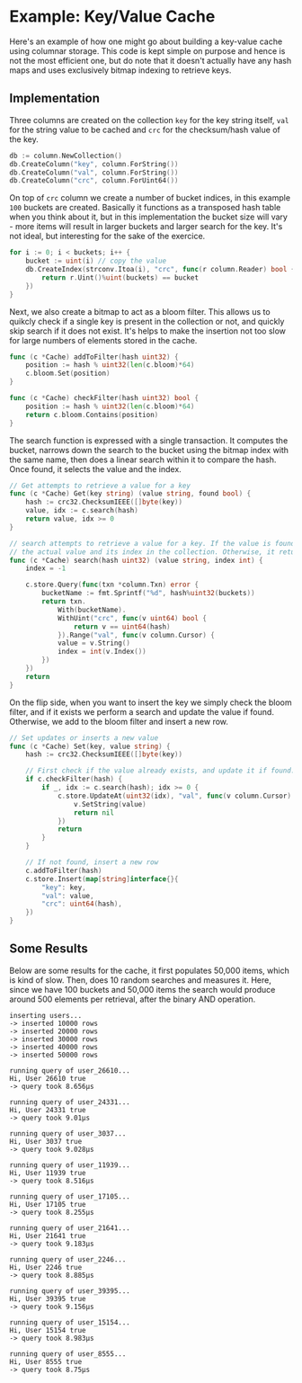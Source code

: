 # Example: Key/Value Cache

Here's an example of how one might go about building a key-value cache using columnar storage. This code is kept simple on purpose and hence is not the most efficient one, but do note that it doesn't actually have any hash maps and uses exclusively bitmap indexing to retrieve keys.  

## Implementation

Three columns are created on the collection `key` for the key string itself, `val` for the string value to be cached and `crc` for the checksum/hash value of the key.

```go
db := column.NewCollection()
db.CreateColumn("key", column.ForString())
db.CreateColumn("val", column.ForString())
db.CreateColumn("crc", column.ForUint64())
```

On top of `crc` column we create a number of bucket indices, in this example `100` buckets are created. Basically it functions as a transposed hash table when you think about it, but in this implementation the bucket size will vary - more items will result in larger buckets and larger search for the key. It's not ideal, but interesting for the sake of the exercice.

```go
for i := 0; i < buckets; i++ {
    bucket := uint(i) // copy the value
    db.CreateIndex(strconv.Itoa(i), "crc", func(r column.Reader) bool {
        return r.Uint()%uint(buckets) == bucket
    })
}
```

Next, we also create a bitmap to act as a bloom filter. This allows us to quikcly check if a single key is present in the collection or not, and quickly skip search if it does not exist. It's helps to make the insertion not too slow for large numbers of elements stored in the cache.

```go
func (c *Cache) addToFilter(hash uint32) {
	position := hash % uint32(len(c.bloom)*64)
	c.bloom.Set(position)
}

func (c *Cache) checkFilter(hash uint32) bool {
	position := hash % uint32(len(c.bloom)*64)
	return c.bloom.Contains(position)
}

```

The search function is expressed with a single transaction. It computes the bucket, narrows down the search to the bucket using the bitmap index with the same name, then does a linear search within it to compare the hash. Once found, it selects the value and the index.

```go
// Get attempts to retrieve a value for a key
func (c *Cache) Get(key string) (value string, found bool) {
	hash := crc32.ChecksumIEEE([]byte(key))
	value, idx := c.search(hash)
	return value, idx >= 0
}

// search attempts to retrieve a value for a key. If the value is found, it returns
// the actual value and its index in the collection. Otherwise, it returns -1.
func (c *Cache) search(hash uint32) (value string, index int) {
	index = -1

	c.store.Query(func(txn *column.Txn) error {
		bucketName := fmt.Sprintf("%d", hash%uint32(buckets))
		return txn.
			With(bucketName).
			WithUint("crc", func(v uint64) bool {
				return v == uint64(hash)
			}).Range("val", func(v column.Cursor) {
			value = v.String()
			index = int(v.Index())
		})
	})
	return
}
```

On the flip side, when you want to insert the key we simply check the bloom filter, and if it exists we perform a search and update the value if found. Otherwise, we add to the bloom filter and insert a new row.

```go
// Set updates or inserts a new value
func (c *Cache) Set(key, value string) {
	hash := crc32.ChecksumIEEE([]byte(key))

	// First check if the value already exists, and update it if found.
	if c.checkFilter(hash) {
		if _, idx := c.search(hash); idx >= 0 {
			c.store.UpdateAt(uint32(idx), "val", func(v column.Cursor) error {
				v.SetString(value)
				return nil
			})
			return
		}
	}

	// If not found, insert a new row
	c.addToFilter(hash)
	c.store.Insert(map[string]interface{}{
		"key": key,
		"val": value,
		"crc": uint64(hash),
	})
}
```

## Some Results

Below are some results for the cache, it first populates 50,000 items, which is kind of slow. Then, does 10 random searches and measures it. Here, since we have 100 buckets and 50,000 items the search would produce around 500 elements per retrieval, after the binary AND operation.

```
inserting users...
-> inserted 10000 rows
-> inserted 20000 rows
-> inserted 30000 rows
-> inserted 40000 rows
-> inserted 50000 rows

running query of user_26610...
Hi, User 26610 true
-> query took 8.656µs

running query of user_24331...
Hi, User 24331 true
-> query took 9.01µs

running query of user_3037...
Hi, User 3037 true
-> query took 9.028µs

running query of user_11939...
Hi, User 11939 true
-> query took 8.516µs

running query of user_17105...
Hi, User 17105 true
-> query took 8.255µs

running query of user_21641...
Hi, User 21641 true
-> query took 9.183µs

running query of user_2246...
Hi, User 2246 true
-> query took 8.885µs

running query of user_39395...
Hi, User 39395 true
-> query took 9.156µs

running query of user_15154...
Hi, User 15154 true
-> query took 8.983µs

running query of user_8555...
Hi, User 8555 true
-> query took 8.75µs
```